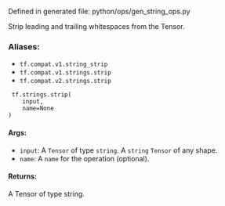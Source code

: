 
Defined in generated file: python/ops/gen_string_ops.py

Strip leading and trailing whitespaces from the Tensor.
### Aliases:
- `tf.compat.v1.string_strip`
- `tf.compat.v1.strings.strip`
- `tf.compat.v2.strings.strip`

```
 tf.strings.strip(
    input,
    name=None
)
```
#### Args:
- `input`: A `Tensor` of type `string`. A `string` `Tensor` of any shape.
- `name`: A `name` for the operation (optional).
#### Returns:

A Tensor of type string.
